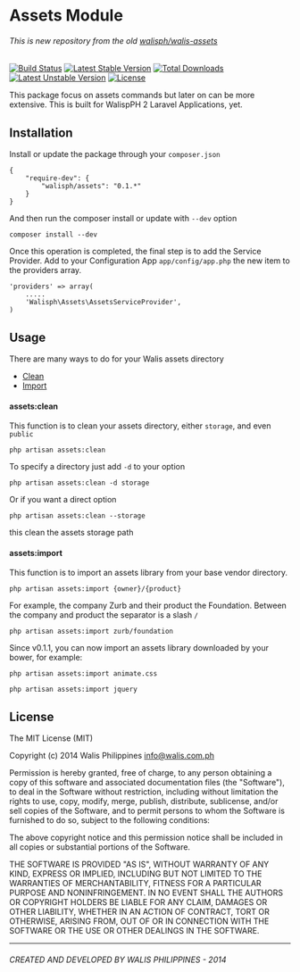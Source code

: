 # Assets Module
###### This is new repository from the old [walisph/walis-assets](https://github.com/walisph/walis-assets)
[![Build Status](https://travis-ci.org/walisph/assets.svg)](https://travis-ci.org/walisph/assets)
[![Latest Stable Version](https://poser.pugx.org/walisph/assets/v/stable.svg)](https://packagist.org/packages/walisph/assets)
[![Total Downloads](https://poser.pugx.org/walisph/assets/downloads.svg)](https://packagist.org/packages/walisph/assets)
[![Latest Unstable Version](https://poser.pugx.org/walisph/assets/v/unstable.svg)](https://packagist.org/packages/walisph/assets)
[![License](https://poser.pugx.org/walisph/assets/license.svg)](https://packagist.org/packages/walisph/assets)

This package focus on assets commands but later on can be more extensive. This is built for WalispPH 2 Laravel Applications, yet.

## Installation
Install or update the package through your `composer.json`
```
{
    "require-dev": {
        "walisph/assets": "0.1.*"
    }
}
```
And then run the composer install or update with `--dev` option
```
composer install --dev
```

Once this operation is completed, the final step is to add the Service Provider. Add to your Configuration App `app/config/app.php` the new item to the providers array.
```
'providers' => array(
    .....
    'Walisph\Assets\AssetsServiceProvider',
)
```

## Usage
There are many ways to do for your Walis assets directory
 - [Clean](#assetsclean)
 - [Import](#assetsimport)

#### assets:clean
This function is to clean your assets directory, either `storage`, and even `public`
```
php artisan assets:clean
```
To specify a directory just add `-d` to your option
```
php artisan assets:clean -d storage
```
Or if you want a direct option
```
php artisan assets:clean --storage
```
this clean the assets storage path

#### assets:import
This function is to import an assets library from your base vendor directory.
```
php artisan assets:import {owner}/{product}
```

For example, the company Zurb and their product the Foundation. Between the company and product the separator is a slash `/`
```
php artisan assets:import zurb/foundation
```
Since v0.1.1, you can now import an assets library downloaded by your bower, for example:
```
php artisan assets:import animate.css

php artisan assets:import jquery
```


## License
The MIT License (MIT)

Copyright (c) 2014 Walis Philippines <info@walis.com.ph>

Permission is hereby granted, free of charge, to any person obtaining a copy
of this software and associated documentation files (the "Software"), to deal
in the Software without restriction, including without limitation the rights
to use, copy, modify, merge, publish, distribute, sublicense, and/or sell
copies of the Software, and to permit persons to whom the Software is
furnished to do so, subject to the following conditions:

The above copyright notice and this permission notice shall be included in
all copies or substantial portions of the Software.

THE SOFTWARE IS PROVIDED "AS IS", WITHOUT WARRANTY OF ANY KIND, EXPRESS OR
IMPLIED, INCLUDING BUT NOT LIMITED TO THE WARRANTIES OF MERCHANTABILITY,
FITNESS FOR A PARTICULAR PURPOSE AND NONINFRINGEMENT. IN NO EVENT SHALL THE
AUTHORS OR COPYRIGHT HOLDERS BE LIABLE FOR ANY CLAIM, DAMAGES OR OTHER
LIABILITY, WHETHER IN AN ACTION OF CONTRACT, TORT OR OTHERWISE, ARISING FROM,
OUT OF OR IN CONNECTION WITH THE SOFTWARE OR THE USE OR OTHER DEALINGS IN
THE SOFTWARE.

* * *


###### CREATED AND DEVELOPED BY WALIS PHILIPPINES - 2014